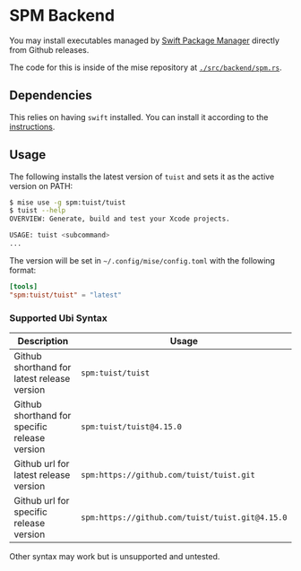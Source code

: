 # SPM Backend <Badge type="warning" text="experimental" />

You may install executables managed by [Swift Package Manager](https://www.swift.org/documentation/package-manager) directly from Github releases.

The code for this is inside of the mise repository at [`./src/backend/spm.rs`](https://github.com/jdx/mise/blob/main/src/backend/spm.rs).

## Dependencies

This relies on having `swift` installed. You can install it according to the [instructions](https://www.swift.org/install).

## Usage

The following installs the latest version of `tuist`
and sets it as the active version on PATH:

```sh
$ mise use -g spm:tuist/tuist
$ tuist --help
OVERVIEW: Generate, build and test your Xcode projects.

USAGE: tuist <subcommand>
...
```

The version will be set in `~/.config/mise/config.toml` with the following format:

```toml
[tools]
"spm:tuist/tuist" = "latest"
```

### Supported Ubi Syntax

| Description                                   | Usage                                                                                                   |
| --------------------------------------------- | ------------------------------------------------------------------------------------------------------- |
| Github shorthand for latest release version   | `spm:tuist/tuist`                                                                                       |
| Github shorthand for specific release version | `spm:tuist/tuist@4.15.0`                                                                                |
| Github url for latest release version         | `spm:https://github.com/tuist/tuist.git`                                                                |
| Github url for specific release version       | `spm:https://github.com/tuist/tuist.git@4.15.0`                                                         |

Other syntax may work but is unsupported and untested.
